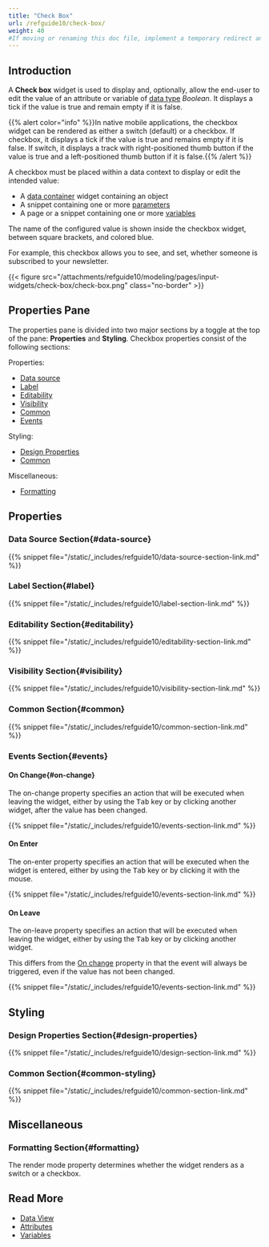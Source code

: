 ```yaml
---
title: "Check Box"
url: /refguide10/check-box/
weight: 40
#If moving or renaming this doc file, implement a temporary redirect and let the respective team know they should update the URL in the product. See Mapping to Products for more details.
---
```


## Introduction

A **Check box** widget is used to display and, optionally, allow the end-user to edit the value of an attribute or variable of [data type](/refguide10/data-types/) *Boolean*. It displays a tick if the value is true and remain empty if it is false. 

{{% alert color="info" %}}In native mobile applications, the checkbox widget can be rendered as either a switch (default) or a checkbox. If checkbox, it displays a tick if the value is true and remains empty if it is false. If switch, it displays a track with right-positioned thumb button if the value is true and a left-positioned thumb button if it is false.{{% /alert %}}

A checkbox must be placed within a data context to display or edit the intended value:

* A [data container](/refguide10/data-widgets/) widget containing an object
* A snippet containing one or more [parameters](/refguide10/page-properties/#parameters)
* A page or a snippet containing one or more [variables](/refguide10/page-properties/#variables)

The name of the configured value is shown inside the checkbox widget, between square brackets, and colored blue.

For example, this checkbox allows you to see, and set, whether someone is subscribed to your newsletter.

{{< figure src="/attachments/refguide10/modeling/pages/input-widgets/check-box/check-box.png" class="no-border" >}}

## Properties Pane

The properties pane is divided into two major sections by a toggle at the top of the pane: **Properties** and **Styling**. Checkbox properties consist of the following sections:

Properties:

* [Data source](#data-source)
* [Label](#label)
* [Editability](#editability)
* [Visibility](#visibility)
* [Common](#common)
* [Events](#events)

Styling:

* [Design Properties](#design-properties)
* [Common](#common-styling)

Miscellaneous:

* [Formatting](#formatting)

## Properties

### Data Source Section{#data-source}

{{% snippet file="/static/_includes/refguide10/data-source-section-link.md" %}}

### Label Section{#label}

{{% snippet file="/static/_includes/refguide10/label-section-link.md" %}}

### Editability Section{#editability}

{{% snippet file="/static/_includes/refguide10/editability-section-link.md" %}}

### Visibility Section{#visibility}

{{% snippet file="/static/_includes/refguide10/visibility-section-link.md" %}}

### Common Section{#common}

{{% snippet file="/static/_includes/refguide10/common-section-link.md" %}}

### Events Section{#events}

#### On Change{#on-change}

The on-change property specifies an action that will be executed when leaving the widget, either by using the <kbd>Tab</kbd> key or by clicking another widget, after the value has been changed.

{{% snippet file="/static/_includes/refguide10/events-section-link.md" %}}

#### On Enter

The on-enter property specifies an action that will be executed when the widget is entered, either by using the <kbd>Tab</kbd> key or by clicking it with the mouse.

{{% snippet file="/static/_includes/refguide10/events-section-link.md" %}}

#### On Leave

The on-leave property specifies an action that will be executed when leaving the widget, either by using the <kbd>Tab</kbd> key or by clicking another widget.

This differs from the [On change](#on-change) property in that the event will always be triggered, even if the value has not been changed.

{{% snippet file="/static/_includes/refguide10/events-section-link.md" %}}

## Styling

### Design Properties Section{#design-properties}

{{% snippet file="/static/_includes/refguide10/design-section-link.md" %}} 

### Common Section{#common-styling}

{{% snippet file="/static/_includes/refguide10/common-section-link.md" %}}

## Miscellaneous 

### Formatting Section{#formatting}

The render mode property determines whether the widget renders as a switch or a checkbox.

## Read More

* [Data View](/refguide10/data-view/)
* [Attributes](/refguide10/attributes/)
* [Variables](/refguide10/page-properties/#variables)
